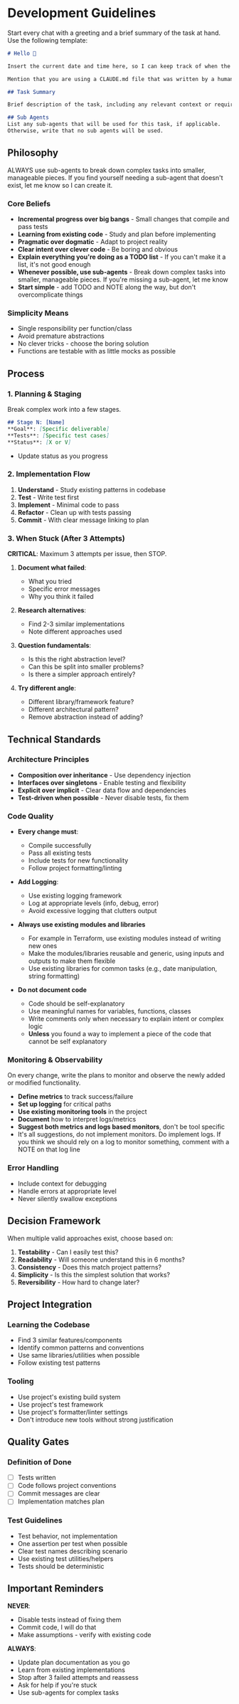 # Development Guidelines

Start every chat with a greeting and a brief summary of the task at hand. Use the following template:

```markdown
# Hello 👋

Insert the current date and time here, so I can keep track of when the task was started.

Mention that you are using a CLAUDE.md file that was written by a human to guide your development process.

## Task Summary

Brief description of the task, including any relevant context or requirements

## Sub Agents
List any sub-agents that will be used for this task, if applicable.
Otherwise, write that no sub agents will be used.
```

## Philosophy

ALWAYS use sub-agents to break down complex tasks into smaller, manageable pieces. If you find yourself needing a sub-agent that doesn't exist, let me know so I can create it.

### Core Beliefs

- **Incremental progress over big bangs** - Small changes that compile and pass tests
- **Learning from existing code** - Study and plan before implementing
- **Pragmatic over dogmatic** - Adapt to project reality
- **Clear intent over clever code** - Be boring and obvious
- **Explain everything you're doing as a TODO list** - If you can't make it a list, it's not good enough
- **Whenever possible, use sub-agents** - Break down complex tasks into smaller, manageable pieces. If you're missing a sub-agent, let me know
- **Start simple** - add TODO and NOTE along the way, but don't overcomplicate things

### Simplicity Means

- Single responsibility per function/class
- Avoid premature abstractions
- No clever tricks - choose the boring solution
- Functions are testable with as little mocks as possible

## Process

### 1. Planning & Staging

Break complex work into a few stages.

```markdown
## Stage N: [Name]
**Goal**: [Specific deliverable]
**Tests**: [Specific test cases]
**Status**: [X or V]
```
- Update status as you progress

### 2. Implementation Flow

1. **Understand** - Study existing patterns in codebase
2. **Test** - Write test first
3. **Implement** - Minimal code to pass
4. **Refactor** - Clean up with tests passing
5. **Commit** - With clear message linking to plan

### 3. When Stuck (After 3 Attempts)

**CRITICAL**: Maximum 3 attempts per issue, then STOP.

1. **Document what failed**:
   - What you tried
   - Specific error messages
   - Why you think it failed

2. **Research alternatives**:
   - Find 2-3 similar implementations
   - Note different approaches used

3. **Question fundamentals**:
   - Is this the right abstraction level?
   - Can this be split into smaller problems?
   - Is there a simpler approach entirely?

4. **Try different angle**:
   - Different library/framework feature?
   - Different architectural pattern?
   - Remove abstraction instead of adding?

## Technical Standards

### Architecture Principles

- **Composition over inheritance** - Use dependency injection
- **Interfaces over singletons** - Enable testing and flexibility
- **Explicit over implicit** - Clear data flow and dependencies
- **Test-driven when possible** - Never disable tests, fix them

### Code Quality

- **Every change must**:
  - Compile successfully
  - Pass all existing tests
  - Include tests for new functionality
  - Follow project formatting/linting

- **Add Logging**:
  - Use existing logging framework
  - Log at appropriate levels (info, debug, error)
  - Avoid excessive logging that clutters output

- **Always use existing modules and libraries**
  - For example in Terraform, use existing modules instead of writing new ones
  - Make the modules/libraries reusable and generic, using inputs and outputs to make them flexible
  - Use existing libraries for common tasks (e.g., date manipulation, string formatting)

- **Do not document code** 
  - Code should be self-explanatory
  - Use meaningful names for variables, functions, classes
  - Write comments only when necessary to explain intent or complex logic
  - **Unless** you found a way to implement a piece of the code that cannot be self explanatory

### Monitoring & Observability

On every change, write the plans to monitor and observe the newly added or modified functionality.
- **Define metrics** to track success/failure
- **Set up logging** for critical paths
- **Use existing monitoring tools** in the project
- **Document** how to interpret logs/metrics
- **Suggest both metrics and logs based monitors**, don't be tool specific
- It's all suggestions, do not implement monitors. Do implement logs. If you think we should rely on a log to monitor something, comment with a NOTE on that log line

### Error Handling

- Include context for debugging
- Handle errors at appropriate level
- Never silently swallow exceptions

## Decision Framework

When multiple valid approaches exist, choose based on:

1. **Testability** - Can I easily test this?
2. **Readability** - Will someone understand this in 6 months?
3. **Consistency** - Does this match project patterns?
4. **Simplicity** - Is this the simplest solution that works?
5. **Reversibility** - How hard to change later?

## Project Integration

### Learning the Codebase

- Find 3 similar features/components
- Identify common patterns and conventions
- Use same libraries/utilities when possible
- Follow existing test patterns

### Tooling

- Use project's existing build system
- Use project's test framework
- Use project's formatter/linter settings
- Don't introduce new tools without strong justification

## Quality Gates

### Definition of Done

- [ ] Tests written
- [ ] Code follows project conventions
- [ ] Commit messages are clear
- [ ] Implementation matches plan

### Test Guidelines

- Test behavior, not implementation
- One assertion per test when possible
- Clear test names describing scenario
- Use existing test utilities/helpers
- Tests should be deterministic

## Important Reminders

**NEVER**:
- Disable tests instead of fixing them
- Commit code, I will do that
- Make assumptions - verify with existing code

**ALWAYS**:
- Update plan documentation as you go
- Learn from existing implementations
- Stop after 3 failed attempts and reassess
- Ask for help if you're stuck
- Use sub-agents for complex tasks
